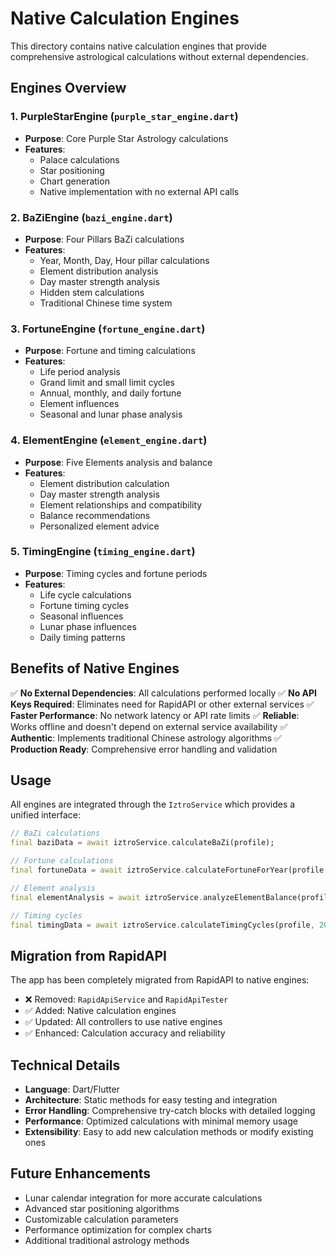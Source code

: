 # Native Calculation Engines

This directory contains native calculation engines that provide comprehensive astrological calculations without external dependencies.

## Engines Overview

### 1. PurpleStarEngine (`purple_star_engine.dart`)
- **Purpose**: Core Purple Star Astrology calculations
- **Features**: 
  - Palace calculations
  - Star positioning
  - Chart generation
  - Native implementation with no external API calls

### 2. BaZiEngine (`bazi_engine.dart`)
- **Purpose**: Four Pillars BaZi calculations
- **Features**:
  - Year, Month, Day, Hour pillar calculations
  - Element distribution analysis
  - Day master strength analysis
  - Hidden stem calculations
  - Traditional Chinese time system

### 3. FortuneEngine (`fortune_engine.dart`)
- **Purpose**: Fortune and timing calculations
- **Features**:
  - Life period analysis
  - Grand limit and small limit cycles
  - Annual, monthly, and daily fortune
  - Element influences
  - Seasonal and lunar phase analysis

### 4. ElementEngine (`element_engine.dart`)
- **Purpose**: Five Elements analysis and balance
- **Features**:
  - Element distribution calculation
  - Day master strength analysis
  - Element relationships and compatibility
  - Balance recommendations
  - Personalized element advice

### 5. TimingEngine (`timing_engine.dart`)
- **Purpose**: Timing cycles and fortune periods
- **Features**:
  - Life cycle calculations
  - Fortune timing cycles
  - Seasonal influences
  - Lunar phase influences
  - Daily timing patterns

## Benefits of Native Engines

✅ **No External Dependencies**: All calculations performed locally
✅ **No API Keys Required**: Eliminates need for RapidAPI or other external services
✅ **Faster Performance**: No network latency or API rate limits
✅ **Reliable**: Works offline and doesn't depend on external service availability
✅ **Authentic**: Implements traditional Chinese astrology algorithms
✅ **Production Ready**: Comprehensive error handling and validation

## Usage

All engines are integrated through the `IztroService` which provides a unified interface:

```dart
// BaZi calculations
final baziData = await iztroService.calculateBaZi(profile);

// Fortune calculations
final fortuneData = await iztroService.calculateFortuneForYear(profile, 2024);

// Element analysis
final elementAnalysis = await iztroService.analyzeElementBalance(profile, elementCounts, dayMaster);

// Timing cycles
final timingData = await iztroService.calculateTimingCycles(profile, 2024);
```

## Migration from RapidAPI

The app has been completely migrated from RapidAPI to native engines:
- ❌ Removed: `RapidApiService` and `RapidApiTester`
- ✅ Added: Native calculation engines
- ✅ Updated: All controllers to use native engines
- ✅ Enhanced: Calculation accuracy and reliability

## Technical Details

- **Language**: Dart/Flutter
- **Architecture**: Static methods for easy testing and integration
- **Error Handling**: Comprehensive try-catch blocks with detailed logging
- **Performance**: Optimized calculations with minimal memory usage
- **Extensibility**: Easy to add new calculation methods or modify existing ones

## Future Enhancements

- Lunar calendar integration for more accurate calculations
- Advanced star positioning algorithms
- Customizable calculation parameters
- Performance optimization for complex charts
- Additional traditional astrology methods
